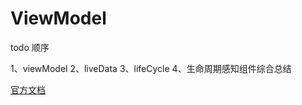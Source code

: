 # ViewModel
todo 顺序

1、viewModel
2、liveData
3、lifeCycle
4、生命周期感知组件综合总结

[官方文档](https://developer.android.google.cn/topic/libraries/architecture/lifecycle)
